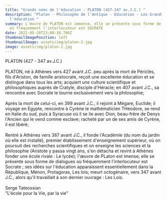 ```yaml
---
title: "Grands noms de l'éducation : PLATON (427-347 av.J.C.) "
description: "Platon - Philosophe de l'Antique - Education - Les Grands noms de
  l'éducation "
summary: L'œuvre de PLATON est immense, elle se présente sous forme de dialogues
  où fréquemment l'interlocuteur est SOCRATE
date: 2022-05-20T23:00:18.786Z
thumbnailImagePosition: left
thumbnailImage: assets/img/platon-2.jpg
image: assets/img/platon-2.jpg
---
```

PLATON (427 - 347 av.J.C.)\
\
PLATON, né à Athènes vers 427 avant J.C. peu après la mort de Périclès, fils d'Ariston, de famille aristocrate, reçoit une excellente éducation et se distingue dans tous les arts; acquiert une culture scientifique et philosophiques auprès de Cratyle, disciple d'Héracle; en 407 avant J.C., sa rencontre avec Socrate le tourne exclusivement vers la philosophie; \
\
Après la mort de celui-ci, en 399 avant J.C., il rejoint à Mégare, Euclide; il voyage en Egypte, rencontre à Cyrène le mathématicien THéodore, se rend en Italie du sud, puis à Syracuse où il se lie avec Dion, beau-frère de Denys l'Ancien qui le vend comme esclave; racheté par un de ses amis de Cyrène, il est libéré; \
\
Rentré à Athènes vers 387 avant J.C., il fonde l'Académie (du nom du jardin où elle est installé), premier établissement d'enseignement supérieur, où on poursuit des recherches scientifiques et on enseigne les sciences et la philosophie (Aristote y passa vingt ans, s'en détacha et revint à Athènes fonder une école rivale : Le lycée); l'œuvre de PLaton est imense; elle se présente sous forme de dialogues où fréquemment l'interlocuteur est Socrate ; ses idées sur l'éducation apparaissent essentiellement dans la République, Ménon, Protagoras, Les lois; meurt octogénaire, vers 347 avant J.C., alors qu'il travaillait à son dernier ouvrage : Les Lois. \
\
Serge Tateossian\
"L'école pour la Vie, par la vie"